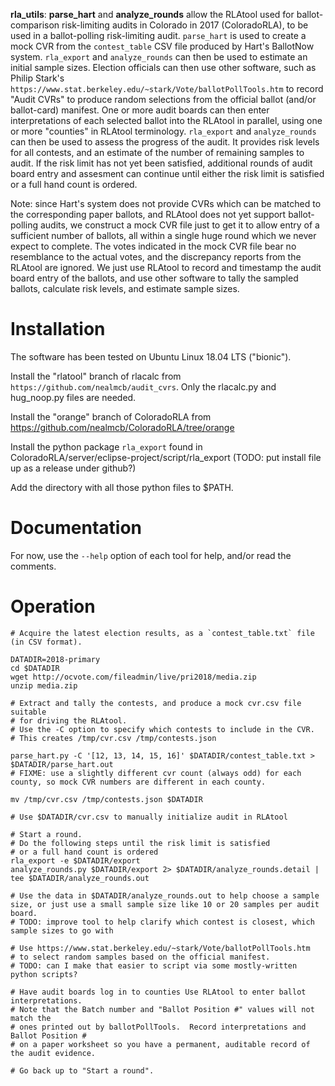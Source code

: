 **rla_utils**: **parse_hart** and **analyze_rounds** allow the RLAtool used for ballot-comparison risk-limiting audits in Colorado in 2017 (ColoradoRLA), to be used in a ballot-polling risk-limiting audit.  `parse_hart` is used to create a mock CVR from the `contest_table` CSV file produced by Hart's BallotNow system.  `rla_export` and `analyze_rounds` can then be used to estimate an initial sample sizes.  Election officials can then use other software, such as Philip Stark's `https://www.stat.berkeley.edu/~stark/Vote/ballotPollTools.htm` to record "Audit CVRs" to produce random selections from the official ballot (and/or ballot-card) manifest. One or more audit boards can then enter interpretations of each selected ballot into the RLAtool in parallel, using one or more "counties" in RLAtool terminology.  `rla_export` and `analyze_rounds` can then be used to assess the progress of the audit. It provides risk levels for all contests, and an estimate of the number of remaining samples to audit.  If the risk limit has not yet been satisfied, additional rounds of audit board entry and assesment can continue until either the risk limit is satisfied or a full hand count is ordered.

Note: since Hart's system does not provide CVRs which can be matched to the corresponding paper ballots, and RLAtool does not yet support ballot-polling audits, we construct a mock CVR file just to get it to allow entry of a sufficient number of ballots, all within a single huge round which we never expect to complete.  The votes indicated in the mock CVR file bear no resemblance to the actual votes, and the discrepancy reports from the RLAtool are ignored.  We just use RLAtool to record and timestamp the audit board entry of the ballots, and use other software to tally the sampled ballots, calculate risk levels, and estimate sample sizes.

# Installation
The software has been tested on Ubuntu Linux 18.04 LTS ("bionic").

Install the "rlatool" branch of rlacalc from `https://github.com/nealmcb/audit_cvrs`.  Only the rlacalc.py and hug_noop.py files are needed.

Install the "orange" branch of ColoradoRLA from https://github.com/nealmcb/ColoradoRLA/tree/orange

Install the python package `rla_export` found in ColoradoRLA/server/eclipse-project/script/rla_export
(TODO: put install file up as a release under github?)

Add the directory with all those python files to $PATH.

# Documentation
For now, use the `--help` option of each tool for help, and/or read the comments.

# Operation

    # Acquire the latest election results, as a `contest_table.txt` file (in CSV format).

    DATADIR=2018-primary
    cd $DATADIR
    wget http://ocvote.com/fileadmin/live/pri2018/media.zip
    unzip media.zip

    # Extract and tally the contests, and produce a mock cvr.csv file suitable
    # for driving the RLAtool.
    # Use the -C option to specify which contests to include in the CVR.
    # This creates /tmp/cvr.csv /tmp/contests.json

    parse_hart.py -C '[12, 13, 14, 15, 16]' $DATADIR/contest_table.txt > $DATADIR/parse_hart.out
    # FIXME: use a slightly different cvr count (always odd) for each county, so mock CVR numbers are different in each county.

    mv /tmp/cvr.csv /tmp/contests.json $DATADIR

    # Use $DATADIR/cvr.csv to manually initialize audit in RLAtool

    # Start a round.
    # Do the following steps until the risk limit is satisfied
    # or a full hand count is ordered
    rla_export -e $DATADIR/export
    analyze_rounds.py $DATADIR/export 2> $DATADIR/analyze_rounds.detail | tee $DATADIR/analyze_rounds.out

    # Use the data in $DATADIR/analyze_rounds.out to help choose a sample size, or just use a small sample size like 10 or 20 samples per audit board.
    # TODO: improve tool to help clarify which contest is closest, which sample sizes to go with

    # Use https://www.stat.berkeley.edu/~stark/Vote/ballotPollTools.htm
    # to select random samples based on the official manifest.
    # TODO: can I make that easier to script via some mostly-written python scripts?

    # Have audit boards log in to counties Use RLAtool to enter ballot interpretations.
    # Note that the Batch number and "Ballot Position #" values will not match the
    # ones printed out by ballotPollTools.  Record interpretations and Ballot Position #
    # on a paper worksheet so you have a permanent, auditable record of the audit evidence.

    # Go back up to "Start a round".
